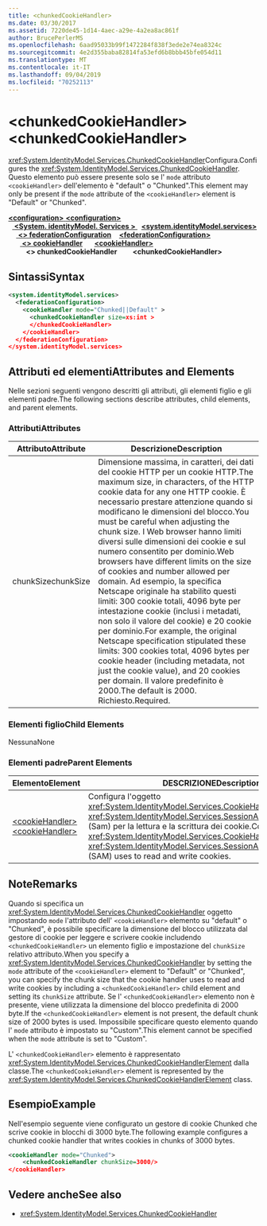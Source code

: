 ```yaml
---
title: <chunkedCookieHandler>
ms.date: 03/30/2017
ms.assetid: 7220de45-1d14-4aec-a29e-4a2ea8ac861f
author: BrucePerlerMS
ms.openlocfilehash: 6aad95033b99f1472284f838f3ede2e74ea8324c
ms.sourcegitcommit: 4e2d355baba82814fa53efd6b8bbb45bfe054d11
ms.translationtype: MT
ms.contentlocale: it-IT
ms.lasthandoff: 09/04/2019
ms.locfileid: "70252113"
---
```

# <a name="chunkedcookiehandler"></a><span data-ttu-id="717f5-101">\<chunkedCookieHandler></span><span class="sxs-lookup"><span data-stu-id="717f5-101">\<chunkedCookieHandler></span></span>
<span data-ttu-id="717f5-102"><xref:System.IdentityModel.Services.ChunkedCookieHandler>Configura.</span><span class="sxs-lookup"><span data-stu-id="717f5-102">Configures the <xref:System.IdentityModel.Services.ChunkedCookieHandler>.</span></span> <span data-ttu-id="717f5-103">Questo elemento può essere presente solo se l' `mode` attributo `<cookieHandler>` dell'elemento è "default" o "Chunked".</span><span class="sxs-lookup"><span data-stu-id="717f5-103">This element may only be present if the `mode` attribute of the `<cookieHandler>` element is "Default" or "Chunked".</span></span>  
  
<span data-ttu-id="717f5-104">[ **\<configuration>** ](../configuration-element.md)</span><span class="sxs-lookup"><span data-stu-id="717f5-104">[**\<configuration>**](../configuration-element.md)</span></span>\
<span data-ttu-id="717f5-105">&nbsp;&nbsp;[ **\<System. identityModel. Services >** ](system-identitymodel-services.md)</span><span class="sxs-lookup"><span data-stu-id="717f5-105">&nbsp;&nbsp;[**\<system.identityModel.services>**](system-identitymodel-services.md)</span></span>\
<span data-ttu-id="717f5-106">&nbsp;&nbsp;&nbsp;&nbsp;[ **\<> federationConfiguration**](federationconfiguration.md)</span><span class="sxs-lookup"><span data-stu-id="717f5-106">&nbsp;&nbsp;&nbsp;&nbsp;[**\<federationConfiguration>**](federationconfiguration.md)</span></span>\
<span data-ttu-id="717f5-107">&nbsp;&nbsp;&nbsp;&nbsp;&nbsp;&nbsp;[ **\<> cookieHandler**](cookiehandler.md)</span><span class="sxs-lookup"><span data-stu-id="717f5-107">&nbsp;&nbsp;&nbsp;&nbsp;&nbsp;&nbsp;[**\<cookieHandler>**](cookiehandler.md)</span></span>\
<span data-ttu-id="717f5-108">&nbsp;&nbsp;&nbsp;&nbsp;&nbsp;&nbsp;&nbsp;&nbsp; **\<> chunkedCookieHandler**</span><span class="sxs-lookup"><span data-stu-id="717f5-108">&nbsp;&nbsp;&nbsp;&nbsp;&nbsp;&nbsp;&nbsp;&nbsp;**\<chunkedCookieHandler>**</span></span>  
  
## <a name="syntax"></a><span data-ttu-id="717f5-109">Sintassi</span><span class="sxs-lookup"><span data-stu-id="717f5-109">Syntax</span></span>  
  
```xml  
<system.identityModel.services>  
  <federationConfiguration>  
    <cookieHandler mode="Chunked||Default" >  
      <chunkedCookieHandler size=xs:int >  
      </chunkedCookieHandler>  
    </cookieHandler>  
  </federationConfiguration>  
</system.identityModel.services>  
```  
  
## <a name="attributes-and-elements"></a><span data-ttu-id="717f5-110">Attributi ed elementi</span><span class="sxs-lookup"><span data-stu-id="717f5-110">Attributes and Elements</span></span>  
 <span data-ttu-id="717f5-111">Nelle sezioni seguenti vengono descritti gli attributi, gli elementi figlio e gli elementi padre.</span><span class="sxs-lookup"><span data-stu-id="717f5-111">The following sections describe attributes, child elements, and parent elements.</span></span>  
  
### <a name="attributes"></a><span data-ttu-id="717f5-112">Attributi</span><span class="sxs-lookup"><span data-stu-id="717f5-112">Attributes</span></span>  
  
|<span data-ttu-id="717f5-113">Attributo</span><span class="sxs-lookup"><span data-stu-id="717f5-113">Attribute</span></span>|<span data-ttu-id="717f5-114">Descrizione</span><span class="sxs-lookup"><span data-stu-id="717f5-114">Description</span></span>|  
|---------------|-----------------|  
|<span data-ttu-id="717f5-115">chunkSize</span><span class="sxs-lookup"><span data-stu-id="717f5-115">chunkSize</span></span>|<span data-ttu-id="717f5-116">Dimensione massima, in caratteri, dei dati del cookie HTTP per un cookie HTTP.</span><span class="sxs-lookup"><span data-stu-id="717f5-116">The maximum size, in characters, of the HTTP cookie data for any one HTTP cookie.</span></span> <span data-ttu-id="717f5-117">È necessario prestare attenzione quando si modificano le dimensioni del blocco.</span><span class="sxs-lookup"><span data-stu-id="717f5-117">You must be careful when adjusting the chunk size.</span></span> <span data-ttu-id="717f5-118">I Web browser hanno limiti diversi sulle dimensioni dei cookie e sul numero consentito per dominio.</span><span class="sxs-lookup"><span data-stu-id="717f5-118">Web browsers have different limits on the size of cookies and number allowed per domain.</span></span> <span data-ttu-id="717f5-119">Ad esempio, la specifica Netscape originale ha stabilito questi limiti: 300 cookie totali, 4096 byte per intestazione cookie (inclusi i metadati, non solo il valore del cookie) e 20 cookie per dominio.</span><span class="sxs-lookup"><span data-stu-id="717f5-119">For example, the original Netscape specification stipulated these limits: 300 cookies total, 4096 bytes per cookie header (including metadata, not just the cookie value), and 20 cookies per domain.</span></span> <span data-ttu-id="717f5-120">Il valore predefinito è 2000.</span><span class="sxs-lookup"><span data-stu-id="717f5-120">The default is 2000.</span></span> <span data-ttu-id="717f5-121">Richiesto.</span><span class="sxs-lookup"><span data-stu-id="717f5-121">Required.</span></span>|  
  
### <a name="child-elements"></a><span data-ttu-id="717f5-122">Elementi figlio</span><span class="sxs-lookup"><span data-stu-id="717f5-122">Child Elements</span></span>  
 <span data-ttu-id="717f5-123">Nessuna</span><span class="sxs-lookup"><span data-stu-id="717f5-123">None</span></span>  
  
### <a name="parent-elements"></a><span data-ttu-id="717f5-124">Elementi padre</span><span class="sxs-lookup"><span data-stu-id="717f5-124">Parent Elements</span></span>  
  
|<span data-ttu-id="717f5-125">Elemento</span><span class="sxs-lookup"><span data-stu-id="717f5-125">Element</span></span>|<span data-ttu-id="717f5-126">DESCRIZIONE</span><span class="sxs-lookup"><span data-stu-id="717f5-126">Description</span></span>|  
|-------------|-----------------|  
|[<span data-ttu-id="717f5-127">\<cookieHandler></span><span class="sxs-lookup"><span data-stu-id="717f5-127">\<cookieHandler></span></span>](cookiehandler.md)|<span data-ttu-id="717f5-128">Configura l'oggetto <xref:System.IdentityModel.Services.CookieHandler> usato da <xref:System.IdentityModel.Services.SessionAuthenticationModule> (Sam) per la lettura e la scrittura dei cookie.</span><span class="sxs-lookup"><span data-stu-id="717f5-128">Configures the <xref:System.IdentityModel.Services.CookieHandler> that the <xref:System.IdentityModel.Services.SessionAuthenticationModule> (SAM) uses to read and write cookies.</span></span>|  
  
## <a name="remarks"></a><span data-ttu-id="717f5-129">Note</span><span class="sxs-lookup"><span data-stu-id="717f5-129">Remarks</span></span>  
 <span data-ttu-id="717f5-130">Quando si specifica un <xref:System.IdentityModel.Services.ChunkedCookieHandler> oggetto impostando `mode` l'attributo dell' `<cookieHandler>` elemento su "default" o "Chunked", è possibile specificare la dimensione del blocco utilizzata dal gestore di cookie per leggere e scrivere cookie includendo `<chunkedCookieHandler>` un elemento figlio e impostazione del `chunkSize` relativo attributo.</span><span class="sxs-lookup"><span data-stu-id="717f5-130">When you specify a <xref:System.IdentityModel.Services.ChunkedCookieHandler> by setting the `mode` attribute of the `<cookieHandler>` element to "Default" or "Chunked", you can specify the chunk size that the cookie handler uses to read and write cookies by including a `<chunkedCookieHandler>` child element and setting its `chunkSize` attribute.</span></span> <span data-ttu-id="717f5-131">Se l' `<chunkedCookieHandler>` elemento non è presente, viene utilizzata la dimensione del blocco predefinita di 2000 byte.</span><span class="sxs-lookup"><span data-stu-id="717f5-131">If the `<chunkedCookieHandler>` element is not present, the default chunk size of 2000 bytes is used.</span></span> <span data-ttu-id="717f5-132">Impossibile specificare questo elemento quando l' `mode` attributo è impostato su "Custom".</span><span class="sxs-lookup"><span data-stu-id="717f5-132">This element cannot be specified when the `mode` attribute is set to "Custom".</span></span>  
  
 <span data-ttu-id="717f5-133">L' `<chunkedCookieHandler>` elemento è rappresentato <xref:System.IdentityModel.Services.ChunkedCookieHandlerElement> dalla classe.</span><span class="sxs-lookup"><span data-stu-id="717f5-133">The `<chunkedCookieHandler>` element is represented by the <xref:System.IdentityModel.Services.ChunkedCookieHandlerElement> class.</span></span>  
  
## <a name="example"></a><span data-ttu-id="717f5-134">Esempio</span><span class="sxs-lookup"><span data-stu-id="717f5-134">Example</span></span>  
 <span data-ttu-id="717f5-135">Nell'esempio seguente viene configurato un gestore di cookie Chunked che scrive cookie in blocchi di 3000 byte.</span><span class="sxs-lookup"><span data-stu-id="717f5-135">The following example configures a chunked cookie handler that writes cookies in chunks of 3000 bytes.</span></span>  
  
```xml  
<cookieHandler mode="Chunked">  
    <chunkedCookieHandler chunkSize=3000/>  
</cookieHandler>  
```  
  
## <a name="see-also"></a><span data-ttu-id="717f5-136">Vedere anche</span><span class="sxs-lookup"><span data-stu-id="717f5-136">See also</span></span>

- <xref:System.IdentityModel.Services.ChunkedCookieHandler>
